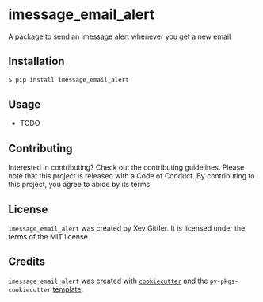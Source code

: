 # imessage_email_alert

A package to send an imessage alert whenever you get a new email

## Installation

```bash
$ pip install imessage_email_alert
```

## Usage

- TODO

## Contributing

Interested in contributing? Check out the contributing guidelines. Please note that this project is released with a Code of Conduct. By contributing to this project, you agree to abide by its terms.

## License

`imessage_email_alert` was created by Xev Gittler. It is licensed under the terms of the MIT license.

## Credits

`imessage_email_alert` was created with [`cookiecutter`](https://cookiecutter.readthedocs.io/en/latest/) and the `py-pkgs-cookiecutter` [template](https://github.com/py-pkgs/py-pkgs-cookiecutter).

